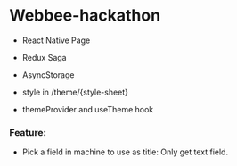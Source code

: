 # Webbee-hackathon

- React Native Page
- Redux Saga 
- AsyncStorage 

- style in /theme/{style-sheet} 
- themeProvider and useTheme hook 

### Feature: 
- Pick a field in machine to use as title: Only get text field. 






